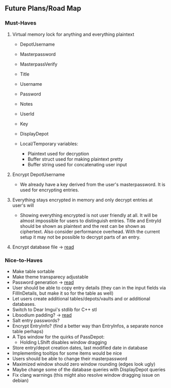 ## Future Plans/Road Map

### Must-Haves

1. Virtual memory lock for anything and everything plaintext
    - DepotUsername
    - Masterpassword
    - MasterpassVerify

    - Title
    - Username
    - Password
    - Notes
    - UserId

    - Key

    - DisplayDepot
    
    - Local/Temporary variables:
        - Plaintext used for decryption
        - Buffer struct used for making plaintext pretty
        - Buffer string used for concatenating user input

2. Encrypt DepotUsername
    - We already have a key derived from the user's masterpassword. It is used for encrypting entries.

3. Everything stays encrypted in memory and only decrypt entries at user's will
    - Showing everything encrypted is not user friendly at all. It will be almost impossible for users to distinguish 
    entries. Title and EntryId should be shown as plaintext and the rest can be shown as ciphertext. Also consider 
    performance overhead. With the current setup it may not be possible to decrypt parts of an entry.

4. Encrypt database file -> [read](https://doc.libsodium.org/secret-key_cryptography/secretstream#file-encryption-example-code)

### Nice-to-Haves

- Make table sortable
- Make theme transparecy adjustable
- Password generation -> [read](https://doc.libsodium.org/generating_random_data)
- User should be able to copy entry details (they can in the input fields via FillInDetails, but make it so for the table as well)
- Let users create additional tables/depots/vaults and or additional databases.
- Switch to Dear Imgui's stdlib for C++ stl
- Libsodium padding? -> [read](https://doc.libsodium.org/padding)
- Salt entry passwords?
- Encrypt EntryInfo? (find a better way than EntryInfos, a separate nonce table perhaps)
- A Tips window for the quirks of PassDepot:
    - Holding LShift disables window dragging
- Store entry/depot creation dates, last modified date in database
- Implementing tooltips for some items would be nice
- Users should be able to change their masterpassword
- Maximized window should zero window rounding (edges look ugly)
- Maybe change some of the database queries with DisplayDepot queries
- Fix clang warnings (this might also resolve window dragging issue on debian)
